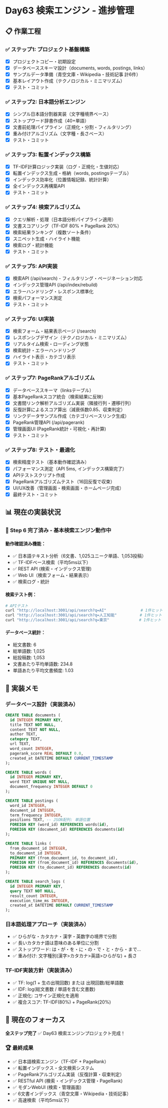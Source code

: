 # Day63 検索エンジン - 進捗管理

## 📋 作業工程

### ✅ ステップ1: プロジェクト基盤構築
- [x] プロジェクトコピー・初期設定
- [x] データベーススキーマ設計（documents, words, postings, links）
- [x] サンプルデータ準備（青空文庫・Wikipedia・技術記事 計6件）
- [x] 基本レイアウト作成（テクノロジカル・ミニマリズム）
- [x] テスト・コミット

### ✅ ステップ2: 日本語分析エンジン
- [x] シンプル日本語分割器実装（文字種境界ベース）
- [x] ストップワード辞書作成（40+単語）
- [x] 文書前処理パイプライン（正規化・分割・フィルタリング）
- [x] 重み付けアルゴリズム（文字種・長さベース）
- [x] テスト・コミット

### ✅ ステップ3: 転置インデックス構築
- [x] TF-IDF計算ロジック実装（ログ・正規化・生値対応）
- [x] 転置インデックス生成・格納（words, postingsテーブル）
- [x] インデックス効率化（位置情報記録、統計計算）
- [x] 全インデックス再構築API
- [x] テスト・コミット

### ✅ ステップ4: 検索アルゴリズム
- [x] クエリ解析・処理（日本語分析パイプライン適用）
- [x] 文書スコアリング（TF-IDF 80% + PageRank 20%）
- [x] 検索結果ランキング（複数ソート条件）
- [x] スニペット生成・ハイライト機能
- [x] 検索ログ・統計機能
- [x] テスト・コミット

### ✅ ステップ5: API実装
- [x] 検索API (/api/search) - フィルタリング・ページネーション対応
- [x] インデックス管理API (/api/index/rebuild)
- [x] エラーハンドリング・レスポンス標準化
- [x] 検索パフォーマンス測定
- [x] テスト・コミット

### ✅ ステップ6: UI実装
- [x] 検索フォーム・結果表示ページ (/search)
- [x] レスポンシブデザイン（テクノロジカル・ミニマリズム）
- [x] リアルタイム検索・ローディング状態
- [x] 検索統計・エラーハンドリング
- [x] ハイライト表示・カテゴリ表示
- [x] テスト・コミット

### ✅ ステップ7: PageRankアルゴリズム
- [x] データベーススキーマ（linksテーブル）
- [x] 基本PageRankスコア統合（検索結果に反映）
- [x] 文書間リンク解析アルゴリズム実装（隣接行列・遷移行列）
- [x] 反復計算によるスコア算出（減衰係数0.85、収束判定）
- [x] リンクデータサンプル作成（カテゴリベースリンク生成）
- [x] PageRank管理API (/api/pagerank)
- [x] 管理画面UI (PageRank統計・可視化・再計算)
- [x] テスト・コミット

### ✅ ステップ8: テスト・最適化
- [x] 検索精度テスト（基本動作確認済み）
- [x] パフォーマンス測定（API 5ms, インデックス構築完了）
- [x] APIテストスクリプト作成
- [x] PageRankアルゴリズムテスト（16回反復で収束）
- [x] UI/UX改善（管理画面・検索画面・ホームページ完成）
- [x] 最終テスト・コミット

## 📊 現在の実装状況

### 🎯 **Step 6 完了済み - 基本検索エンジン動作中**

#### 動作確認済み機能：
- ✅ 日本語テキスト分析（6文書、1,025ユニーク単語、1,053投稿）
- ✅ TF-IDFベース検索（平均5ms以下）
- ✅ REST API (検索・インデックス管理)
- ✅ Web UI（検索フォーム・結果表示）
- ✅ 検索ログ・統計

#### 検索テスト例：
```bash
# APIテスト
curl "http://localhost:3001/api/search?q=AI"               # 1件ヒット
curl "http://localhost:3001/api/search?q=人工知能"          # 1件ヒット  
curl "http://localhost:3001/api/search?q=東京"             # 1件ヒット
```

#### データベース統計：
- 総文書数: 6
- 総単語数: 1,025
- 総投稿数: 1,053  
- 文書あたり平均単語数: 234.8
- 単語あたり平均文書頻度: 1.03

## 📝 実装メモ

### データベース設計（実装済み）
```sql
CREATE TABLE documents (
  id INTEGER PRIMARY KEY,
  title TEXT NOT NULL,
  content TEXT NOT NULL,
  author TEXT,
  category TEXT,
  url TEXT,
  word_count INTEGER,
  pagerank_score REAL DEFAULT 0.0,
  created_at DATETIME DEFAULT CURRENT_TIMESTAMP
);

CREATE TABLE words (
  id INTEGER PRIMARY KEY,
  word TEXT UNIQUE NOT NULL,
  document_frequency INTEGER DEFAULT 0
);

CREATE TABLE postings (
  word_id INTEGER,
  document_id INTEGER,
  term_frequency INTEGER,
  positions TEXT, -- JSON配列: 単語位置
  FOREIGN KEY (word_id) REFERENCES words(id),
  FOREIGN KEY (document_id) REFERENCES documents(id)
);

CREATE TABLE links (
  from_document_id INTEGER,
  to_document_id INTEGER,
  PRIMARY KEY (from_document_id, to_document_id),
  FOREIGN KEY (from_document_id) REFERENCES documents(id),
  FOREIGN KEY (to_document_id) REFERENCES documents(id)
);

CREATE TABLE search_logs (
  id INTEGER PRIMARY KEY,
  query TEXT NOT NULL,
  result_count INTEGER,
  execution_time_ms INTEGER,
  created_at DATETIME DEFAULT CURRENT_TIMESTAMP
);
```

### 日本語処理アプローチ（実装済み）
- ✅ ひらがな・カタカナ・漢字・英数字の境界で分割
- ✅ 長いカタカナ語は意味のある単位に分割
- ✅ ストップワード: は・が・を・に・の・で・と・から・まで...
- ✅ 重み付け: 文字種別(漢字>カタカナ>英語>ひらがな) + 長さ

### TF-IDF実装方針（実装済み）
- ✅ TF: log(1 + 生の出現回数) または 出現回数/総単語数
- ✅ IDF: log(総文書数 / 単語を含む文書数)  
- ✅ 正規化: コサイン正規化を適用
- ✅ 複合スコア: TF-IDF(80%) + PageRank(20%)

## 🎯 現在のフォーカス
**全ステップ完了** ✅ Day63 検索エンジンプロジェクト完成！

### 🏆 **最終成果**
- ✅ 日本語検索エンジン（TF-IDF + PageRank）
- ✅ 転置インデックス・全文検索システム  
- ✅ PageRankアルゴリズム実装（反復計算・収束判定）
- ✅ RESTful API (検索・インデックス管理・PageRank)
- ✅ モダンWebUI (検索・管理画面)
- ✅ 6文書インデックス（青空文庫・Wikipedia・技術記事）
- ✅ 高速検索（平均5ms以下）